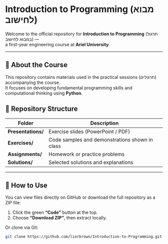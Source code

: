 # Introduction to Programming (מבוא לחישוב)

Welcome to the official repository for **Introduction to Programming** (תרגול במבוא לחישוב) —  
a first-year engineering course at **Ariel University**.

---

## 📘 About the Course
This repository contains materials used in the practical sessions (תרגולים) accompanying the course.  
It focuses on developing fundamental programming skills and computational thinking using **Python**.

## 📂 Repository Structure
| Folder | Description |
|--------|-------------|
| **Presentations/** | Exercise slides (PowerPoint / PDF) |
| **Exercises/** | Code samples and demonstrations shown in class |
| **Assignments/** | Homework or practice problems |
| **Solutions/** | Selected solutions and explanations |

---

## 🧭 How to Use
You can view files directly on GitHub or download the full repository as a ZIP file:
1. Click the green **“Code”** button at the top.
2. Choose **“Download ZIP”**, then extract locally.

Or clone via Git:
```bash
git clone https://github.com/liorbrown/Introduction-to-Programming.git
